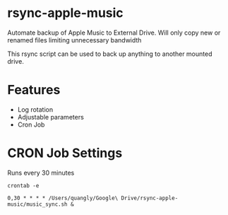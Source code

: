 # rsync-apple-music
Automate backup of Apple Music to External Drive. Will only copy new or renamed files limiting unnecessary bandwidth

This rsync script can be used to back up anything to another mounted drive.

# Features
- Log rotation
- Adjustable parameters
- Cron Job

# CRON Job Settings
Runs every 30 minutes

`crontab -e`

`0,30 * * * * /Users/quangly/Google\ Drive/rsync-apple-music/music_sync.sh &`

